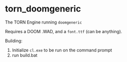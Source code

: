 # torn_doomgeneric
The TORN Engine running `doomgeneric`


Requires a DOOM .WAD, and a `font.ttf` (can be anything).

Building:

1. Initialize `cl.exe` to be run on the command prompt
2. run build.bat
